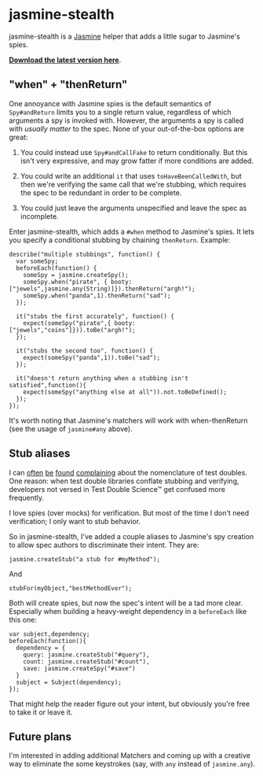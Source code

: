 # jasmine-stealth

jasmine-stealth is a [Jasmine](https://github.com/pivotal/jasmine) helper that adds a little sugar to Jasmine's spies.

**[Download the latest version here](https://github.com/searls/jasmine-stealth/archives/master)**.

## "when" + "thenReturn"

One annoyance with Jasmine spies is the default semantics of `Spy#andReturn` limits you to a single return value, regardless of which arguments a spy is invoked with. However, the arguments a spy is called with *usually matter* to the spec. None of your out-of-the-box options are great:

1. You could instead use `Spy#andCallFake` to return conditionally. But this isn't very expressive, and may grow fatter if more conditions are added.

2. You could write an additional `it` that uses `toHaveBeenCalledWith`, but then we're verifying the same call that we're stubbing, which requires the spec to be redundant in order to be complete.

3. You could just leave the arguments unspecified and leave the spec as incomplete.

Enter jasmine-stealth, which adds a `#when` method to Jasmine's spies. It lets you specify a conditional stubbing by chaining `thenReturn`. Example:

    describe("multiple stubbings", function() {
      var someSpy;
      beforeEach(function() {
        someSpy = jasmine.createSpy();
        someSpy.when("pirate", { booty: ["jewels",jasmine.any(String)]}).thenReturn("argh!");
        someSpy.when("panda",1).thenReturn("sad");
      });

      it("stubs the first accurately", function() {
        expect(someSpy("pirate",{ booty: ["jewels","coins"]})).toBe("argh!");
      });

      it("stubs the second too", function() {
        expect(someSpy("panda",1)).toBe("sad");
      });
      
      it("doesn't return anything when a stubbing isn't satisfied",function(){
        expect(someSpy("anything else at all")).not.toBeDefined();
      });
    });

It's worth noting that Jasmine's matchers will work with when-thenReturn (see the usage of `jasmine#any` above).

## Stub aliases

I can [often](http://searls.heroku.com/2011/06/03/whats-wrong-with-rubys-test-doubles/) [be](https://github.com/pivotal/jasmine/issues/88#issuecomment-2132975) [found](http://stackoverflow.com/questions/5208089/are-there-any-test-spy-libraries-available-for-objective-c) [complaining](https://github.com/searls/gimme) about the nomenclature of test doubles. One reason: when test double libraries conflate stubbing and verifying, developers not versed in Test Double Science™ get confused more frequently.

I love spies (over mocks) for verification. But most of the time I don't need verification; I only want to stub behavior.

So in jasmine-stealth, I've added a couple aliases to Jasmine's spy creation to allow spec authors to discriminate their intent. They are:

    jasmine.createStub("a stub for #myMethod");

And

    stubFor(myObject,"bestMethodEver");

Both will create spies, but now the spec's intent will be a tad more clear. Especially when building a heavy-weight dependency in a `beforeEach` like this one:

    var subject,dependency;
    beforeEach(function(){
      dependency = {
        query: jasmine.createStub("#query"),
        count: jasmine.createStub("#count"),
        save: jasmine.createSpy("#save")
      }
      subject = Subject(dependency);
    });

That might help the reader figure out your intent, but obviously you're free to take it or leave it.

## Future plans

I'm interested in adding additional Matchers and coming up with a creative way to eliminate the some keystrokes (say, with `any` instead of `jasmine.any`).